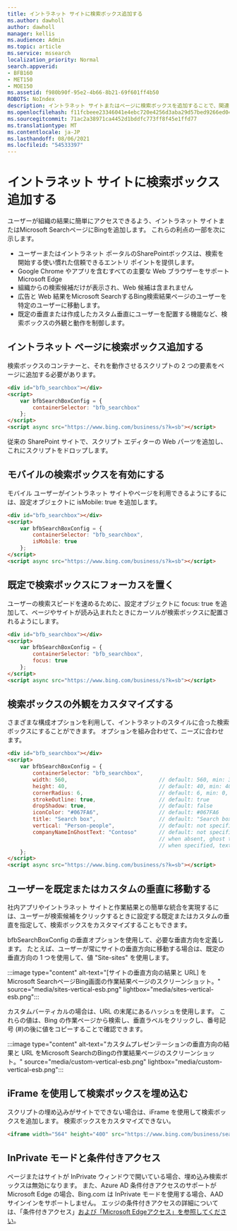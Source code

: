 ```yaml
---
title: イントラネット サイトに検索ボックス追加する
ms.author: dawholl
author: dawholl
manager: kellis
ms.audience: Admin
ms.topic: article
ms.service: mssearch
localization_priority: Normal
search.appverid:
- BFB160
- MET150
- MOE150
ms.assetid: f980b90f-95e2-4b66-8b21-69f601ff4b50
ROBOTS: NoIndex
description: イントラネット サイトまたはページに検索ボックスを追加することで、関連する検索候補を取得し、Microsoft Search検索結果を迅速に検索できます。
ms.openlocfilehash: f11fcbeee23346041e4ebc720e4256d3aba29d57bed9266ed04bb02ee31c2ada
ms.sourcegitcommit: 71ac2a38971ca4452d1bddfc773ff8f45e1ffd77
ms.translationtype: MT
ms.contentlocale: ja-JP
ms.lasthandoff: 08/06/2021
ms.locfileid: "54533397"
---
```

# <a name="add-a-search-box-to-your-intranet-site"></a>イントラネット サイトに検索ボックス追加する

ユーザーが組織の結果に簡単にアクセスできるよう、イントラネット サイトまたはMicrosoft SearchページにBingを追加します。 これらの利点の一部を次に示します。

- ユーザーまたはイントラネット ポータルのSharePointボックスは、検索を開始する使い慣れた信頼できるエントリ ポイントを提供します。
- Google Chrome やアプリを含むすべての主要な Web ブラウザーをサポートMicrosoft Edge
- 組織からの検索候補だけが表示され、Web 候補は含まれません
- 広告と Web 結果をMicrosoft SearchするBing検索結果ページのユーザーを特定のユーザーに移動します。
- 既定の垂直または作成したカスタム垂直にユーザーを配置する機能など、検索ボックスの外観と動作を制御します。
  
## <a name="add-a-search-box-to-an-intranet-page"></a>イントラネット ページに検索ボックス追加する

検索ボックスのコンテナーと、それを動作させるスクリプトの 2 つの要素をページに追加する必要があります。
  
```html
<div id="bfb_searchbox"></div>
<script>
    var bfbSearchBoxConfig = {
        containerSelector: "bfb_searchbox"
    };
</script>
<script async src="https://www.bing.com/business/s?k=sb"></script>
```

従来の SharePoint サイトで、スクリプト エディターの Web パーツを追加し、これにスクリプトをドロップします。
  
## <a name="enable-the-search-box-for-mobile"></a>モバイルの検索ボックスを有効にする

モバイル ユーザーがイントラネット サイトやページを利用できるようにするには、設定オブジェクトに isMobile: true を追加します。
  
```html
<div id="bfb_searchbox"></div>
<script>
    var bfbSearchBoxConfig = {
        containerSelector: "bfb_searchbox", 
        isMobile: true
    };
</script>
<script async src="https://www.bing.com/business/s?k=sb"></script>
```

## <a name="put-focus-on-the-search-box-by-default"></a>既定で検索ボックスにフォーカスを置く

ユーザーの検索スピードを速めるために、設定オブジェクトに focus: true を追加して、ページやサイトが読み込まれたときにカーソルが検索ボックスに配置されるようにします。
  
```html
<div id="bfb_searchbox"></div>
<script>
    var bfbSearchBoxConfig = {
        containerSelector: "bfb_searchbox",
        focus: true
    };
</script>
<script async src="https://www.bing.com/business/s?k=sb"></script>
```

## <a name="customize-the-appearance-of-the-search-box"></a>検索ボックスの外観をカスタマイズする 

さまざまな構成オプションを利用して、イントラネットのスタイルに合った検索ボックスにすることができます。 オプションを組み合わせて、ニーズに合わせます。

```html
<div id="bfb_searchbox"></div>
<script>
    var bfbSearchBoxConfig = {
        containerSelector: "bfb_searchbox",
        width: 560,                             // default: 560, min: 360, max: 650
        height: 40,                             // default: 40, min: 40, max: 72
        cornerRadius: 6,                        // default: 6, min: 0, max: 25                                   
        strokeOutline: true,                    // default: true
        dropShadow: true,                       // default: false
        iconColor: "#067FA6",                   // default: #067FA6
        title: "Search box",                    // default: "Search box"
        vertical: "Person-people",              // default: not specified, search box directs to the All vertical on the WORK results page
        companyNameInGhostText: "Contoso"       // default: not specified
                                                // when absent, ghost text will be "Search work"
                                                // when specified, text will be "Search <companyNameInGhostText>"
    };
</script>
<script async src="https://www.bing.com/business/s?k=sb"></script>
```

## <a name="direct-users-to-a-default-or-custom-vertical"></a>ユーザーを既定またはカスタムの垂直に移動する

社内アプリやイントラネット サイトと作業結果との簡単な統合を実現するには、ユーザーが検索候補をクリックするときに設定する既定またはカスタムの垂直を指定して、検索ボックスをカスタマイズすることもできます。

bfbSearchBoxConfig の垂直オプションを使用して、必要な垂直方向を定義します。 たとえば、ユーザーが常にサイトの垂直方向に移動する場合は、既定の垂直方向の 1 つを使用して、値 "Site-sites" を使用します。

:::image type="content" alt-text="[サイトの垂直方向の結果と URL] をMicrosoft SearchページBing画面の作業結果ページのスクリーンショット。" source="media/sites-vertical-esb.png" lightbox="media/sites-vertical-esb.png":::

カスタムバーティカルの場合は、URL の末尾にあるハッシュを使用します。 これらの値は、Bing の作業ページから検索し、垂直ラベルをクリックし、番号記号 (#)の後に値をコピーすることで確認できます。

:::image type="content" alt-text="カスタムプレゼンテーションの垂直方向の結果と URL をMicrosoft SearchのBingの作業結果ページのスクリーンショット。" source="media/custom-vertical-esb.png" lightbox="media/custom-vertical-esb.png":::

## <a name="use-an-iframe-to-embed-a-search-box"></a>iFrame を使用して検索ボックスを埋め込む

スクリプトの埋め込みがサイトでできない場合は、iFrame を使用して検索ボックスを追加します。 検索ボックスをカスタマイズできない。
  
```html
<iframe width="564" height="400" src="https://www.bing.com/business/searchbox"></iframe>
```

## <a name="inprivate-mode-and-conditional-access"></a>InPrivate モードと条件付きアクセス

ページまたはサイトが InPrivate ウィンドウで開いている場合、埋め込み検索ボックスは無効になります。 また、Azure AD 条件付きアクセスのサポートが Microsoft Edge の場合、Bing.com は InPrivate モードを使用する場合、AAD サインインをサポートしません。 エッジの条件付きアクセスの詳細については、「条件付きアクセス」[および「Microsoft Edgeアクセス」を参照してください](/deployedge/ms-edge-security-conditional-access#accessing-conditional-access-protected-resources-in-microsoft-edge)。 
